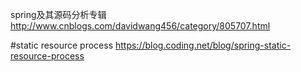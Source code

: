 spring及其源码分析专辑
http://www.cnblogs.com/davidwang456/category/805707.html

#static resource process
https://blog.coding.net/blog/spring-static-resource-process
